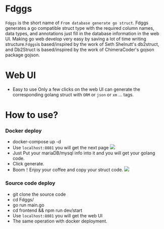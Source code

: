 # Fdggs
`Fdggs` is the short name of `From database generate go struct`.
Fdggs generates a go compatible struct type with the required column names, data types, and annotations just fill in the database information in the web UI. Making go web develop very easy by saving a lot of time writing structure.`Fdggs`is based/inspired by the work of Seth Shelnutt's db2struct, and Db2Struct is based/inspired by the work of ChimeraCoder's gojson package gojson.
# Web UI
- Easy to use
Only a few clicks on the web UI can generate the corresponding golang struct with `ORM` or `json` or `xm` ... tags.
# How to use?
### Docker deploy
- docker-compose up -d
- Use `localhost:8081` you will get the next page
![](https://tva1.sinaimg.cn/large/006tNbRwgy1g9w1ru6tl4j31wb0u0aft.jpg)
- Just Put your mariaDB/mysql info into it and you will get your golang code.
- Click generate.
- Boom！Enjoy your coffee and copy your struct code.
![](https://tva1.sinaimg.cn/large/006tNbRwly1g9w531osobj31u90u0jzq.jpg)
### Source code deploy
- git clone the source code
- cd Fdggs/
- go run main.go
- cd frontend && npm run dev/start
- Use `localhost:8081` you will get the web UI
- The same operation with docker deployment.
